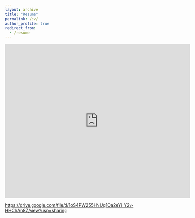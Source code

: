 ```yaml
---
layout: archive
title: "Resume"
permalink: /cv/
author_profile: true
redirect_from:
  - /resume
---
```


<iframe src="https://drive.google.com/file/d/1oS4PW255HNUq1Oa2eYi_Y2v-HHChAn8Z/view?usp=sharing" style="width:600px; height:500px;" frameborder="0"></iframe>

https://drive.google.com/file/d/1oS4PW255HNUq1Oa2eYi_Y2v-HHChAn8Z/view?usp=sharing
